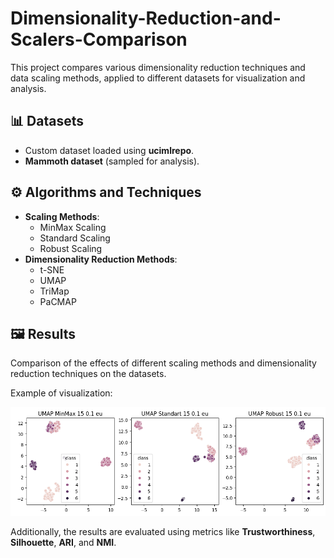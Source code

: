 # Dimensionality-Reduction-and-Scalers-Comparison

This project compares various dimensionality reduction techniques and data scaling methods, applied to different datasets for visualization and analysis.

## 📊 Datasets
- Custom dataset loaded using **ucimlrepo**.
- **Mammoth dataset** (sampled for analysis).
  
## ⚙️ Algorithms and Techniques
- **Scaling Methods**: 
  - MinMax Scaling
  - Standard Scaling
  - Robust Scaling
- **Dimensionality Reduction Methods**: 
  - t-SNE
  - UMAP
  - TriMap
  - PaCMAP

## 🖼️ Results
Comparison of the effects of different scaling methods and dimensionality reduction techniques on the datasets.

Example of visualization:

![comparison](umap_comparison.png)

Additionally, the results are evaluated using metrics like **Trustworthiness**, **Silhouette**, **ARI**, and **NMI**.
